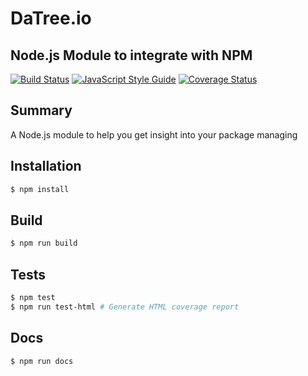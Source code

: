 # DaTree.io
## Node.js Module to integrate with NPM

[![Build Status](https://travis-ci.org/datreeio/node-datreeio.svg?branch=master)](https://travis-ci.org/datreeio/node-datreeio)
[![JavaScript Style Guide](https://img.shields.io/badge/code_style-standard-brightgreen.svg)](https://standardjs.com)
[![Coverage Status](https://coveralls.io/repos/github/datreeio/node-datreeio/badge.svg?branch=master)](https://coveralls.io/github/datreeio/node-datreeio?branch=master)
## Summary
A Node.js module to help you get insight into your package managing

## Installation
```bash
$ npm install
```

## Build
```bash
$ npm run build
```

## Tests
```bash
$ npm test
$ npm run test-html # Generate HTML coverage report
```

## Docs
```bash
$ npm run docs
```
